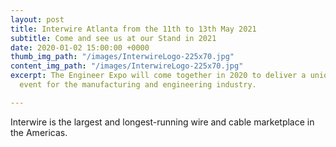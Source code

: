 ```yaml
---
layout: post
title: Interwire Atlanta from the 11th to 13th May 2021
subtitle: Come and see us at our Stand in 2021
date: 2020-01-02 15:00:00 +0000
thumb_img_path: "/images/InterwireLogo-225x70.jpg"
content_img_path: "/images/InterwireLogo-225x70.jpg"
excerpt: The Engineer Expo will come together in 2020 to deliver a unique and relevant
  event for the manufacturing and engineering industry.

---
```

Interwire is the largest and longest-running wire and cable marketplace in the Americas.